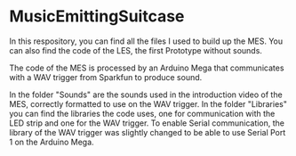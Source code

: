 # MusicEmittingSuitcase
In this respository, you can find all the files I used to build up the MES. 
You can also find the code of the LES, the first Prototype without sounds. 

The code of the MES is processed by an Arduino Mega that communicates with a WAV trigger from Sparkfun to produce sound. 

In the folder "Sounds" are the sounds used in the introduction video of the MES, correctly formatted to use on the WAV trigger. 
In the folder "Libraries" you can find the libraries the code uses, one for communication with the LED strip and one for the WAV trigger. To enable Serial communication, the library of the WAV trigger was slightly changed to be able to use Serial Port 1 on the Arduino Mega. 
